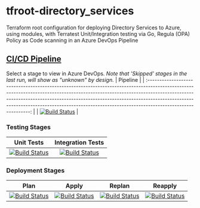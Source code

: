 # tfroot-directory_services
Terraform root configuration for deploying Directory Services to Azure, using modules, with Terratest Unit/Integration testing via Go, Regula (OPA) Policy as Code scanning in an Azure DevOps Pipeline
## [CI/CD Pipeline](https://dev.azure.com/wesleytrust/Terraform/_build?definitionId=65)
Select a stage to view in Azure DevOps. *Note that 'Skipped' stages in the last run, will show as "unknown" by design.*
|                                                                                                                                                                        Pipeline                                                                                                                                                                         |
| :-----------------------------------------------------------------------------------------------------------------------------------------------------------------------------------------------------------------------------------------------------------------------------------------------------------------------------------------------------: |
| [![Build Status](https://dev.azure.com/wesleytrust/Terraform/_apis/build/status/DirectoryServices/ENV-P%3BREF-latest%3B%20tfroot-directory_services?repoName=wesley-trust%2Ftfroot-directory_services&branchName=main)](https://dev.azure.com/wesleytrust/Terraform/_build/latest?definitionId=88&repoName=wesley-trust%2Ftfroot-directory_services&branchName=main) |
### Testing Stages
|                                                                                                                                                                               Unit Tests                                                                                                                                                                               |                                                                                                                                                                               Integration Tests                                                                                                                                                                               |
| :--------------------------------------------------------------------------------------------------------------------------------------------------------------------------------------------------------------------------------------------------------------------------------------------------------------------------------------------------------------------: | :---------------------------------------------------------------------------------------------------------------------------------------------------------------------------------------------------------------------------------------------------------------------------------------------------------------------------------------------------------------------------: |
| [![Build Status](https://dev.azure.com/wesleytrust/Terraform/_apis/build/status/DirectoryServices/ENV-P%3BREF-latest%3B%20tfroot-directory_services?repoName=wesley-trust%2Ftfroot-directory_services&branchName=main&stageName=Unit)](https://dev.azure.com/wesleytrust/Terraform/_build/latest?definitionId=88&repoName=wesley-trust%2Ftfroot-directory_services&branchName=main) | [![Build Status](https://dev.azure.com/wesleytrust/Terraform/_apis/build/status/DirectoryServices/ENV-P%3BREF-latest%3B%20tfroot-directory_services?repoName=wesley-trust%2Ftfroot-directory_services&branchName=main&stageName=Integration)](https://dev.azure.com/wesleytrust/Terraform/_build/latest?definitionId=88&repoName=wesley-trust%2Ftfroot-directory_services&branchName=main) |
### Deployment Stages
|                                                                                                                                                                                  Plan                                                                                                                                                                                  |                                                                                                                                                                                  Apply                                                                                                                                                                                  |                                                                                                                                                                                  Replan                                                                                                                                                                                  |                                                                                                                                                                                  Reapply                                                                                                                                                                                  |
| :--------------------------------------------------------------------------------------------------------------------------------------------------------------------------------------------------------------------------------------------------------------------------------------------------------------------------------------------------------------------: | :---------------------------------------------------------------------------------------------------------------------------------------------------------------------------------------------------------------------------------------------------------------------------------------------------------------------------------------------------------------------: | :----------------------------------------------------------------------------------------------------------------------------------------------------------------------------------------------------------------------------------------------------------------------------------------------------------------------------------------------------------------------: | :-----------------------------------------------------------------------------------------------------------------------------------------------------------------------------------------------------------------------------------------------------------------------------------------------------------------------------------------------------------------------: |
| [![Build Status](https://dev.azure.com/wesleytrust/Terraform/_apis/build/status/DirectoryServices/ENV-P%3BREF-latest%3B%20tfroot-directory_services?repoName=wesley-trust%2Ftfroot-directory_services&branchName=main&stageName=Plan)](https://dev.azure.com/wesleytrust/Terraform/_build/latest?definitionId=88&repoName=wesley-trust%2Ftfroot-directory_services&branchName=main) | [![Build Status](https://dev.azure.com/wesleytrust/Terraform/_apis/build/status/DirectoryServices/ENV-P%3BREF-latest%3B%20tfroot-directory_services?repoName=wesley-trust%2Ftfroot-directory_services&branchName=main&stageName=Apply)](https://dev.azure.com/wesleytrust/Terraform/_build/latest?definitionId=88&repoName=wesley-trust%2Ftfroot-directory_services&branchName=main) | [![Build Status](https://dev.azure.com/wesleytrust/Terraform/_apis/build/status/DirectoryServices/ENV-P%3BREF-latest%3B%20tfroot-directory_services?repoName=wesley-trust%2Ftfroot-directory_services&branchName=main&stageName=RePlan)](https://dev.azure.com/wesleytrust/Terraform/_build/latest?definitionId=88&repoName=wesley-trust%2Ftfroot-directory_services&branchName=main) | [![Build Status](https://dev.azure.com/wesleytrust/Terraform/_apis/build/status/DirectoryServices/ENV-P%3BREF-latest%3B%20tfroot-directory_services?repoName=wesley-trust%2Ftfroot-directory_services&branchName=main&stageName=ReApply)](https://dev.azure.com/wesleytrust/Terraform/_build/latest?definitionId=88&repoName=wesley-trust%2Ftfroot-directory_services&branchName=main) |